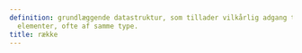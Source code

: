 ```yaml
---
definition: grundlæggende datastruktur, som tillader vilkårlig adgang til nummererede
  elementer, ofte af samme type.
title: række
---
```

